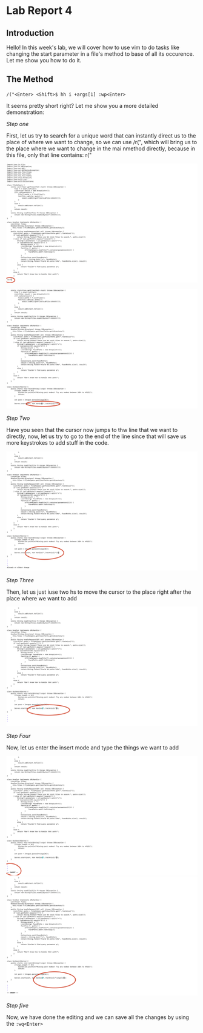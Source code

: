 # Lab Report 4
## Introduction
Hello! In this week's lab, we will cover how to use vim to do tasks like changing the start parameter in a file's method to base of all its occurence. Let me show you how to do it. 

## The Method

`/("<Enter> <Shift>$ hh i +args[1] :wp<Enter>`

It seems pretty short right? Let me show you a more detailed demonstration:

*Step one*

First, let us try to search for a unique word that can instantly direct us to the place of where we want to change, so we can use /r(", which will bring us to the place where we want to change in the mai nmethod directly, because in this file, only that line contains: r("

![Image](First.png)

![Image](Second.png)

*Step Two*

Have you seen that the cursor now jumps to thw line that we want to directly, now, let us try to go to the end of the line since that will save us more keystrokes to add stuff in the code.

![Image](Third.png)

*Step Three*

Then, let us just iuse two hs to move the cursor to the place right after the place where we want to add

![Image](fourth.png)

*Step Four*

Now, let us enter the insert mode and type the things we want to add

![Image](fifth.png)
![Image](sixth.png)

*Step five*

Now, we have done the editing and we can save all the changes by using the `:wq<Enter>`
